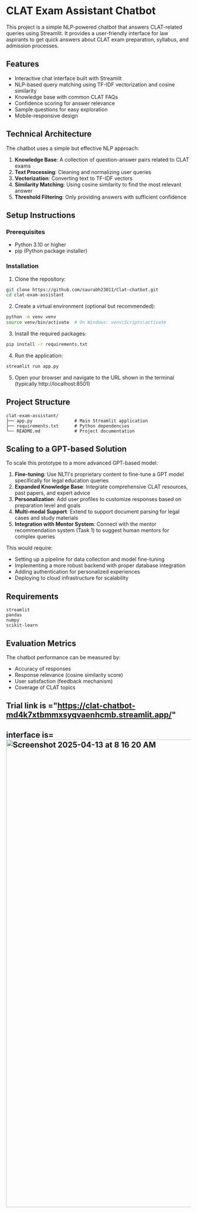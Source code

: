 # CLAT Exam Assistant Chatbot

This project is a simple NLP-powered chatbot that answers CLAT-related queries using Streamlit. It provides a user-friendly interface for law aspirants to get quick answers about CLAT exam preparation, syllabus, and admission processes.

## Features

- Interactive chat interface built with Streamlit
- NLP-based query matching using TF-IDF vectorization and cosine similarity
- Knowledge base with common CLAT FAQs
- Confidence scoring for answer relevance
- Sample questions for easy exploration
- Mobile-responsive design

## Technical Architecture

The chatbot uses a simple but effective NLP approach:

1. **Knowledge Base**: A collection of question-answer pairs related to CLAT exams
2. **Text Processing**: Cleaning and normalizing user queries
3. **Vectorization**: Converting text to TF-IDF vectors
4. **Similarity Matching**: Using cosine similarity to find the most relevant answer
5. **Threshold Filtering**: Only providing answers with sufficient confidence

## Setup Instructions

### Prerequisites
- Python 3.10 or higher
- pip (Python package installer)

### Installation

1. Clone the repository:
```bash
git clone https://github.com/saurabh23011/Clat-chatbot.git
cd clat-exam-assistant
```

2. Create a virtual environment (optional but recommended):
```bash
python -m venv venv
source venv/bin/activate  # On Windows: venv\Scripts\activate
```

3. Install the required packages:
```bash
pip install -r requirements.txt
```

4. Run the application:
```bash
streamlit run app.py
```

5. Open your browser and navigate to the URL shown in the terminal (typically http://localhost:8501)

## Project Structure

```
clat-exam-assistant/
├── app.py                # Main Streamlit application
├── requirements.txt      # Python dependencies
└── README.md             # Project documentation
```

## Scaling to a GPT-based Solution

To scale this prototype to a more advanced GPT-based model:

1. **Fine-tuning**: Use NLTI's proprietary content to fine-tune a GPT model specifically for legal education queries
2. **Expanded Knowledge Base**: Integrate comprehensive CLAT resources, past papers, and expert advice
3. **Personalization**: Add user profiles to customize responses based on preparation level and goals
4. **Multi-modal Support**: Extend to support document parsing for legal cases and study materials
5. **Integration with Mentor System**: Connect with the mentor recommendation system (Task 1) to suggest human mentors for complex queries

This would require:
- Setting up a pipeline for data collection and model fine-tuning
- Implementing a more robust backend with proper database integration
- Adding authentication for personalized experiences
- Deploying to cloud infrastructure for scalability

## Requirements

```
streamlit
pandas
numpy
scikit-learn
```

## Evaluation Metrics

The chatbot performance can be measured by:
- Accuracy of responses
- Response relevance (cosine similarity score)
- User satisfaction (feedback mechanism)
- Coverage of CLAT topics


## Trial link is ="https://clat-chatbot-md4k7xtbmmxsyqvaenhcmb.streamlit.app/"
## interface  is= <img width="1277" alt="Screenshot 2025-04-13 at 8 16 20 AM" src="https://github.com/user-attachments/assets/dbc61418-3d01-4ffc-9d36-c95dea50aa6b" />

